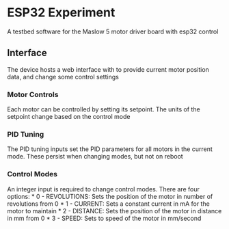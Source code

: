 # ESP32 Experiment
 A testbed software for the Maslow 5 motor driver board with esp32 control

## Interface
The device hosts a web interface with to provide current motor position data, and change some control settings

### Motor Controls
Each motor can be controlled by setting its setpoint. The units of the setpoint change based on the control mode

### PID Tuning
The PID tuning inputs set the PID parameters for all motors in the current mode. These persist when changing modes, but not on reboot

### Control Modes
An integer input is required to change control modes. There are four options:
    * 0 - REVOLUTIONS: Sets the position of the motor in number of revolutions from 0
    * 1 - CURRENT: Sets a constant current in mA for the motor to maintain
    * 2 - DISTANCE: Sets the position of the motor in distance in mm from 0
    * 3 - SPEED: Sets to speed of the motor in mm/second